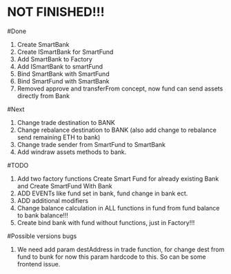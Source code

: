 # NOT FINISHED!!!

#Done

1) Create SmartBank
2) Create ISmartBank for SmartFund
3) Add SmartBank to Factory
4) Add ISmartBank to smartFund
5) Bind SmartBank with SmartFund
6) Bind SmartFund with SmartBank
7) Removed approve and transferFrom concept, now fund can send assets directly from Bank

#Next
1) Change trade destination to BANK
2) Change rebalance destination to BANK (also add change to rebalance send remaining ETH to bank)
3) Change trade sender from SmartFund to SmartBank
4) Add windraw assets methods to bank.

#TODO
1) Add two factory functions Create Smart Fund for already existing Bank and Create SmartFund With Bank
2) ADD EVENTs like fund set in bank, fund change in bank ect.
3) ADD additional modifiers
4) Change balance calculation in ALL functions in fund from fund balance to bank balance!!!
5) Create bind bank with fund without functions, just in Factory!!!


#Possible versions bugs
1) We need add param destAddress in trade function, for change dest from fund to bunk for now this param hardcode to this. So can be some frontend issue.
